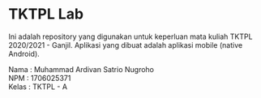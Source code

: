 # TKTPL Lab

Ini adalah repository yang digunakan untuk keperluan mata kuliah TKTPL 2020/2021 - Ganjil.
Aplikasi yang dibuat adalah aplikasi mobile (native Android).

Nama 	: Muhammad Ardivan Satrio Nugroho<br />
NPM		: 1706025371<br />
Kelas	: TKTPL - A
